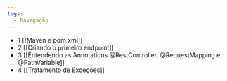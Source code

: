 ```yaml
---
tags:
  - Navegação
---
```

- 1 [[Maven e pom.xml]]
- 2 [[Criando o primeiro endpoint]] 
- 3 [[Entendendo as Annotations @RestController, @RequestMapping e @PathVariable]]
- 4 [[Tratamento de Exceções]]